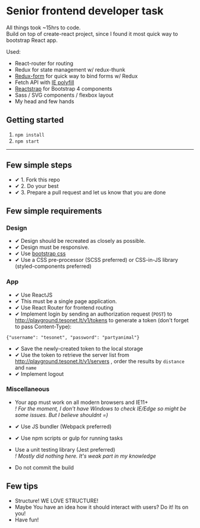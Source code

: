 # Senior frontend developer task

All things took ~15hrs to code.  
Build on top of create-react project, since I found it most quick way to bootstrap React app.

Used:  
* React-router for routing
* Redux for state management w/ redux-thunk
* [Redux-form](http://redux-form.com/7.0.3/) for quick way to bind forms w/ Redux
* Fetch API with  [IE polyfill](https://www.npmjs.com/package/whatwg-fetch)
* [Reactstrap](https://reactstrap.github.io) for Bootstrap 4 components
* Sass / SVG components / flexbox layout
* My head and few hands

## Getting started
1. `npm install`
1. `npm start`

----
## Few simple steps

* ✔ 1. Fork this repo
* ✔ 2. Do your best
* ✔ 3. Prepare a pull request and let us know that you are done

## Few simple requirements
### Design
* ✔ Design should be recreated as closely as possible.
* ✔ Design must be responsive.
* ✔ Use [bootstrap css](http://getbootstrap.com/css/)
* ✔ Use a CSS pre-processor (SCSS preferred) or CSS-in-JS library (styled-components preferred)

### App
* ✔ Use ReactJS
* ✔ This must be a single page application.
* ✔ Use React Router for frontend routing
* ✔ Implement login by sending an authorization request (`POST`) to http://playground.tesonet.lt/v1/tokens to generate a token (don't forget to pass Content-Type):

```
{"username": "tesonet", "password": "partyanimal"}
```

* ✔ Save the newly-created token to the local storage
* ✔ Use the token to retrieve the server list from http://playground.tesonet.lt/v1/servers , order the results by `distance` and `name`
* ✔ Implement logout

### Miscellaneous
* Your app must work on all modern browsers and IE11+  
*! For the moment, I don't have Windows to check IE/Edge so might be some issues.
But I believe shouldnt =)*

* ✔ Use JS bundler (Webpack preferred)
* ✔ Use npm scripts or gulp for running tasks

* Use a unit testing library (Jest preferred)  
*! Mostly did nothing here. It's weak part in my knowledge*
* Do not commit the build

## Few tips
* Structure! WE LOVE STRUCTURE!
* Maybe You have an idea how it should interact with users? Do it! Its on you!
* Have fun!
